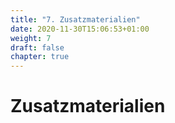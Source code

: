 ```yaml
---
title: "7. Zusatzmaterialien"
date: 2020-11-30T15:06:53+01:00
weight: 7
draft: false
chapter: true
---
```


# Zusatzmaterialien

